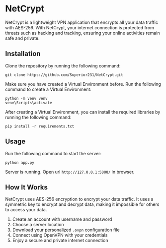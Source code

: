 # NetCrypt

NetCrypt is a lightweight VPN application that encrypts all your data traffic with AES-256. With NetCrypt, your internet connection is protected from threats such as hacking and tracking, ensuring your online activities remain safe and private.

## Installation

Clone the repository by running the following command:

```shell
git clone https://github.com/Superior231/NetCrypt.git
```

Make sure you have created a Virtual Environment before. Run the following command to create a Virtual Environment:

```shell
python -m venv venv
venv\Scripts\activate
```

After creating a Virtual Environment, you can install the required libraries by running the following command:

```shell
pip install -r requirements.txt
```

## Usage

Run the following command to start the server:

```shell
python app.py
```

Server is running. Open url `http://127.0.0.1:5000/` in browser.

## How It Works

NetCrypt uses AES-256 encryption to encrypt your data traffic. It uses a symmetric key to encrypt and decrypt data, making it impossible for others to access your data.

1. Create an account with username and password
2. Choose a server location
3. Download your personalized `.ovpn` configuration file
4. Connect using OpenVPN with your credentials
5. Enjoy a secure and private internet connection